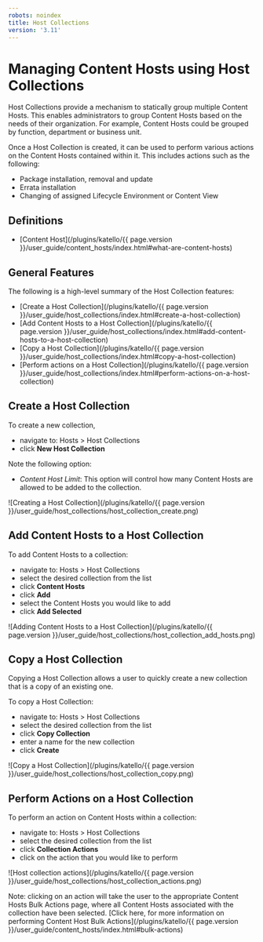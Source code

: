 ```yaml
---
robots: noindex
title: Host Collections
version: '3.11'
---
```


# Managing Content Hosts using Host Collections

Host Collections provide a mechanism to statically group multiple Content Hosts.  This enables administrators to group Content Hosts based on the needs of their organization.  For example, Content Hosts could be grouped by function, department or business unit.

Once a Host Collection is created, it can be used to perform various actions on the Content Hosts contained within it.  This includes actions such as the following:

- Package installation, removal and update
- Errata installation
- Changing of assigned Lifecycle Environment or Content View

## Definitions

- [Content Host](/plugins/katello/{{ page.version }}/user_guide/content_hosts/index.html#what-are-content-hosts)

## General Features

The following is a high-level summary of the Host Collection features:

- [Create a Host Collection](/plugins/katello/{{ page.version }}/user_guide/host_collections/index.html#create-a-host-collection)
- [Add Content Hosts to a Host Collection](/plugins/katello/{{ page.version }}/user_guide/host_collections/index.html#add-content-hosts-to-a-host-collection)
- [Copy a Host Collection](/plugins/katello/{{ page.version }}/user_guide/host_collections/index.html#copy-a-host-collection)
- [Perform actions on a Host Collection](/plugins/katello/{{ page.version }}/user_guide/host_collections/index.html#perform-actions-on-a-host-collection)

## Create a Host Collection

To create a new collection,

- navigate to: Hosts > Host Collections
- click **New Host Collection**

Note the following option:

- *Content Host Limit*: This option will control how many Content Hosts are allowed to be added to the collection.

![Creating a Host Collection](/plugins/katello/{{ page.version }}/user_guide/host_collections/host_collection_create.png)

## Add Content Hosts to a Host Collection

To add Content Hosts to a collection:

- navigate to: Hosts > Host Collections
- select the desired collection from the list
- click **Content Hosts**
- click **Add**
- select the Content Hosts you would like to add
- click **Add Selected**

![Adding Content Hosts to a Host Collection](/plugins/katello/{{ page.version }}/user_guide/host_collections/host_collection_add_hosts.png)

## Copy a Host Collection

Copying a Host Collection allows a user to quickly create a new collection that is a copy of an existing one.

To copy a Host Collection:

- navigate to: Hosts > Host Collections
- select the desired collection from the list
- click **Copy Collection**
- enter a name for the new collection
- click **Create**

![Copy a Host Collection](/plugins/katello/{{ page.version }}/user_guide/host_collections/host_collection_copy.png)

## Perform Actions on a Host Collection

To perform an action on Content Hosts within a collection:

- navigate to: Hosts > Host Collections
- select the desired collection from the list
- click **Collection Actions**
- click on the action that you would like to perform

![Host collection actions](/plugins/katello/{{ page.version }}/user_guide/host_collections/host_collection_actions.png)

Note: clicking on an action will take the user to the appropriate Content Hosts Bulk Actions page, where all Content Hosts associated with the collection have been selected.  [Click here, for more information on performing Content Host Bulk Actions](/plugins/katello/{{ page.version }}/user_guide/content_hosts/index.html#bulk-actions)
